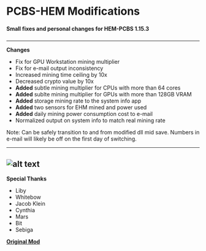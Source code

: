 # PCBS-HEM Modifications
#### Small fixes and personal changes for HEM-PCBS 1.15.3
#####
--------------------
**Changes**

- Fix for GPU Workstation mining multiplier
- Fix for e-mail output inconsistency
- Increased mining time ceiling by 10x
- Decreased crypto value by 10x
- **Added** subtle mining multiplier for CPUs with more than 64 cores
- **Added** sublte mining multiplier for GPUs with more than 128GB VRAM
- **Added** storage mining rate to the system info app
- **Added** two sensors for EHM mined and power used
- **Added** daily mining power consumption cost to e-mail
- Normalized output on system info to match real mining rate

Note: Can be safely transition to and from modified dll mid save.  Numbers in e-mail will likely be off on the first day of switching.

---------------------------------------------------------------
![alt text](https://media.discordapp.net/attachments/871892316279951410/1034457997700775987/unknown.png?width=1383&height=683 "Sysinfo Preview")
----------------------------------------------------------------

**Special Thanks**

- Liby
- Whitebow
- Jacob Klein
- Cynthia
- Mars
- Bit
- Sebiga

[**Original Mod**](https://www.nexusmods.com/pcbuildingsimulator/mods/275)
